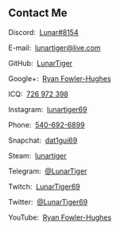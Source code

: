 <h2 id="contact">Contact Me</h2>
<p id="discord">Discord:&nbsp;&nbsp;<a href="https://discordapp.com/users/206291426932293634" target="_blank">Lunar#8154</a></p>
<!--<p id="discordserver">Discord Server:&nbsp;&nbsp;<a href="https://discord.me/lunatics" target="_blank">Lunatics</a></p>-->
<p id="email">E-mail:&nbsp;&nbsp;<a href="mailto:lunartiger@live.com" target="_top">lunartiger@live.com</a></p>
<p id="github">GitHub:&nbsp;&nbsp;<a href="https://github.com/LunarTiger" target="_blank">LunarTiger</a></p>
<p id="google">Google+:&nbsp;&nbsp;<a href="https://plus.google.com/+RyanFowlerHughes" target="_blank">Ryan Fowler-Hughes</a></p>
<p id="icq">ICQ:&nbsp;&nbsp;<a href="https://icq.com/people/726972398" target="_blank">726 972 398</a></p>
<p id="instagram">Instagram:&nbsp;&nbsp;<a href="https://www.instagram.com/lunartiger69/" target="_blank">lunartiger69</a></p>
<p id="phone">Phone:&nbsp;&nbsp;<a href="tel:+15406926899">540-692-6899</a></p>
<p id="snapchat">Snapchat:&nbsp;&nbsp;<a href="https://www.snapchat.com/add/dat1gui69" target="_blank">dat1gui69</a></p>
<p id="steam">Steam:&nbsp;&nbsp;<a href="http://steamcommunity.com/id/lunartiger" target="_blank">lunartiger</a></p>
<p id="telegram">Telegram:&nbsp;&nbsp;<a href="https://t.me/LunarTiger" target="_blank">@LunarTiger</a></p>
<p id="twitch">Twitch:&nbsp;&nbsp;<a href="https://www.twitch.tv/lunartiger69" target="_blank">LunarTiger69</a></p>
<p id="twitter">Twitter:&nbsp;&nbsp;<a href="https://twitter.com/LunarTiger69" target="_blank">@LunarTiger69</a></p>
<p id="youtube">YouTube:&nbsp;&nbsp;<a href="https://www.youtube.com/user/69lunartiger" target="_blank">Ryan Fowler-Hughes</a></p>